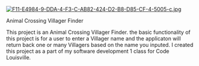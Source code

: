 [![F11-E4984-9-DDA-4-F3-C-AB82-424-D2-B8-D85-CF-4-5005-c.jpg](https://i.postimg.cc/C5fC2v7f/F11-E4984-9-DDA-4-F3-C-AB82-424-D2-B8-D85-CF-4-5005-c.jpg)](https://postimg.cc/vxb6gtpQ)


Animal Crossing Villager Finder

This project is an Animal Crossing Villager Finder. the basic functionality of this project is for a user to enter a Villager name and the applicaton will return back one or many Villagers based on the name you inputed. I created this project as a part of my software development 1 class for Code Louisville.
